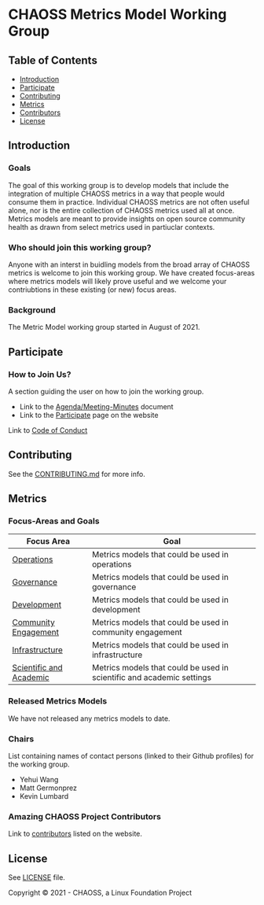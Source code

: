 # CHAOSS Metrics Model Working Group

## Table of Contents

- [Introduction](#introduction)
- [Participate](#participate)
- [Contributing](#contributing)
- [Metrics](#metrics)
- [Contributors](#contributors)
- [License](#license)

## Introduction

### Goals 

The goal of this working group is to develop models that include the integration of multiple CHAOSS metrics in a way that people would consume them in practice. Individual CHAOSS metrics are not often useful alone, nor is the entire collection of CHAOSS metrics used all at once. Metrics models are meant to provide insights on open source community health as drawn from select metrics used in partiuclar contexts. 

### Who should join this working group?

Anyone with an interst in buidling models from the broad array of CHAOSS metrics is welcome to join this working group. We have created focus-areas where metrics models will likely prove useful and we welcome your contriubtions in these existing (or new) focus areas. 

### Background

The Metric Model working group started in August of 2021. 
  
## Participate

### How to Join Us?

A section guiding the user on how to join the working group.

- Link to the [Agenda/Meeting-Minutes](https://unomail-my.sharepoint.com/:w:/r/personal/mgermonprez_unomaha_edu/_layouts/15/doc2.aspx?sourcedoc=%7B47768d3a-3199-4991-b9d6-ab3d921bb6ca%7D&action=edit&cid=6bec1253-3e8a-4504-91a5-fd2bbbc3ea7f) document
- Link to the [Participate](https://chaoss.community/participate/) page on the website

Link to [Code of Conduct](https://github.com/chaoss/governance/blob/master/code-of-conduct.md)

## Contributing

See the [CONTRIBUTING.md](CONTRIBUTING.md) for more info.

## Metrics

### Focus-Areas and Goals

Focus Area | Goal
--- | ---
[Operations](focus-areas/operations) | Metrics models that could be used in operations |
[Governance](focus-areas/governance) | Metrics models that could be used in governance |
[Development](focus-areas/development) | Metrics models that could be used in development |
[Community Engagement](focus-areas/community-engagement) | Metrics models that could be used in community engagement |
[Infrastructure](focus-areas/infrastructure) | Metrics models that could be used in infrastructure |
[Scientific and Academic](focus-areas/scientific-academic) | Metrics models that could be used in scientific and academic settings |

### Released Metrics Models 

We have not released any metrics models to date. 

### Chairs

List containing names of contact persons (linked to their Github profiles) for the working group.

- Yehui Wang
- Matt Germonprez 
- Kevin Lumbard

### Amazing CHAOSS Project Contributors

Link to [contributors](https://chaoss.community/metrics/#user-content-chaoss-contributors-include) listed on the website.

## License

See [LICENSE](LICENSE) file.

Copyright © 2021 - CHAOSS, a Linux Foundation Project


 
